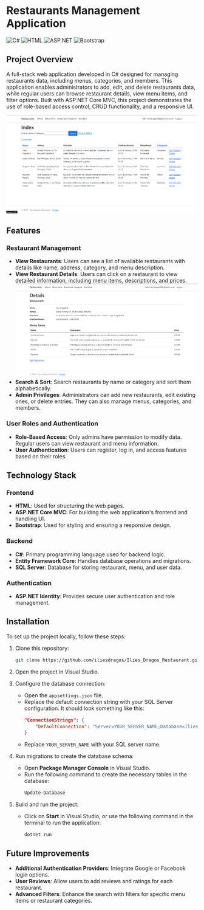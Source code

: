 # Restaurants Management Application

![C#](https://img.shields.io/badge/C%23-%23239120.svg?style=for-the-badge&logo=c-sharp&logoColor=white)
![HTML](https://img.shields.io/badge/HTML5-%23E34F26.svg?style=for-the-badge&logo=html5&logoColor=white)
![ASP.NET](https://img.shields.io/badge/ASP.NET-%235C2D91.svg?style=for-the-badge&logo=dot-net&logoColor=white)
![Bootstrap](https://img.shields.io/badge/Bootstrap-%23563D7C.svg?style=for-the-badge&logo=bootstrap&logoColor=white)

## Project Overview

A full-stack web application developed in C# designed for managing restaurants data, including menus, categories, and members. This application enables administrators to add, edit, and delete restaurants data, while regular users can browse restaurant details, view menu items, and filter options. Built with ASP.NET Core MVC, this project demonstrates the use of role-based access control, CRUD functionality, and a responsive UI.

![Restaurant Application Screenshot](https://github.com/iliesdragos/Ilies_Dragos_Restaurant/blob/master/screenshots/index.png)

## Features

### Restaurant Management
- **View Restaurants**: Users can see a list of available restaurants with details like name, address, category, and menu description.
- **View Restaurant Details**: Users can click on a restaurant to view detailed information, including menu items, descriptions, and prices.  
  ![Restaurant Details Screenshot](https://github.com/iliesdragos/Ilies_Dragos_Restaurant/blob/master/screenshots/restaurant_details.png)
- **Search & Sort**: Search restaurants by name or category and sort them alphabetically.
- **Admin Privileges**: Administrators can add new restaurants, edit existing ones, or delete entries. They can also manage menus, categories, and members.

### User Roles and Authentication
- **Role-Based Access**: Only admins have permission to modify data. Regular users can view restaurant and menu information.
- **User Authentication**: Users can register, log in, and access features based on their roles.

## Technology Stack

### Frontend
- **HTML**: Used for structuring the web pages.
- **ASP.NET Core MVC**: For building the web application's frontend and handling UI.
- **Bootstrap**: Used for styling and ensuring a responsive design.

### Backend
- **C#**: Primary programming language used for backend logic.
- **Entity Framework Core**: Handles database operations and migrations.
- **SQL Server**: Database for storing restaurant, menu, and user data.

### Authentication
- **ASP.NET Identity**: Provides secure user authentication and role management.

## Installation

To set up the project locally, follow these steps:

1. Clone this repository:
   ```bash
   git clone https://github.com/iliesdragos/Ilies_Dragos_Restaurant.git
   
2. Open the project in Visual Studio.

3. Configure the database connection:
   - Open the `appsettings.json` file.
   - Replace the default connection string with your SQL Server configuration. It should look something like this:
     ```json
     "ConnectionStrings": {
         "DefaultConnection": "Server=YOUR_SERVER_NAME;Database=IliesDragosRestaurantDB;Trusted_Connection=True;"
     }
     ```
   - Replace `YOUR_SERVER_NAME` with your SQL server name.

4. Run migrations to create the database schema:
   - Open **Package Manager Console** in Visual Studio.
   - Run the following command to create the necessary tables in the database:
     ```bash
     Update-Database
     ```

5. Build and run the project:
   - Click on **Start** in Visual Studio, or use the following command in the terminal to run the application:
     ```bash
     dotnet run
     ```

## Future Improvements

- **Additional Authentication Providers**: Integrate Google or Facebook login options.
- **User Reviews**: Allow users to add reviews and ratings for each restaurant.
- **Advanced Filters**: Enhance the search with filters for specific menu items or restaurant categories.
